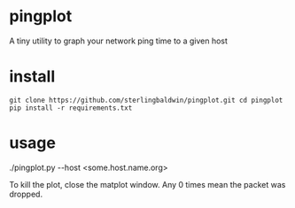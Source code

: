 # pingplot
A tiny utility to graph your network ping time to a given host

# install
`git clone https://github.com/sterlingbaldwin/pingplot.git
cd pingplot
pip install -r requirements.txt
`
# usage
./pingplot.py --host <some.host.name.org>

To kill the plot, close the matplot window. Any 0 times mean the packet was dropped.

